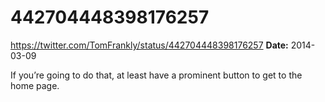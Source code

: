 # 442704448398176257
https://twitter.com/TomFrankly/status/442704448398176257
**Date:** 2014-03-09

If you’re going to do that, at least have a prominent button to get to the home page.
